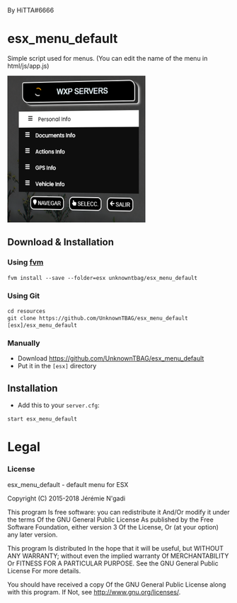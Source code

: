 By HiTTA#6666

# esx_menu_default
Simple script used for menus.
(You can edit the name of the menu in html/js/app.js)


![menu](esx_menu_default/html/img/menu.png)

## Download & Installation

### Using [fvm](https://github.com/qlaffont/fvm-installer)
```
fvm install --save --folder=esx unknowntbag/esx_menu_default
```

### Using Git
```
cd resources
git clone https://github.com/UnknownTBAG/esx_menu_default [esx]/esx_menu_default
```

### Manually
- Download https://github.com/UnknownTBAG/esx_menu_default
- Put it in the `[esx]` directory

## Installation
- Add this to your `server.cfg`:

```
start esx_menu_default
```

# Legal
### License
esx_menu_default - default menu for ESX

Copyright (C) 2015-2018 Jérémie N'gadi

This program Is free software: you can redistribute it And/Or modify it under the terms Of the GNU General Public License As published by the Free Software Foundation, either version 3 Of the License, Or (at your option) any later version.

This program Is distributed In the hope that it will be useful, but WITHOUT ANY WARRANTY; without even the implied warranty Of MERCHANTABILITY Or FITNESS FOR A PARTICULAR PURPOSE. See the GNU General Public License For more details.

You should have received a copy Of the GNU General Public License along with this program. If Not, see http://www.gnu.org/licenses/.
